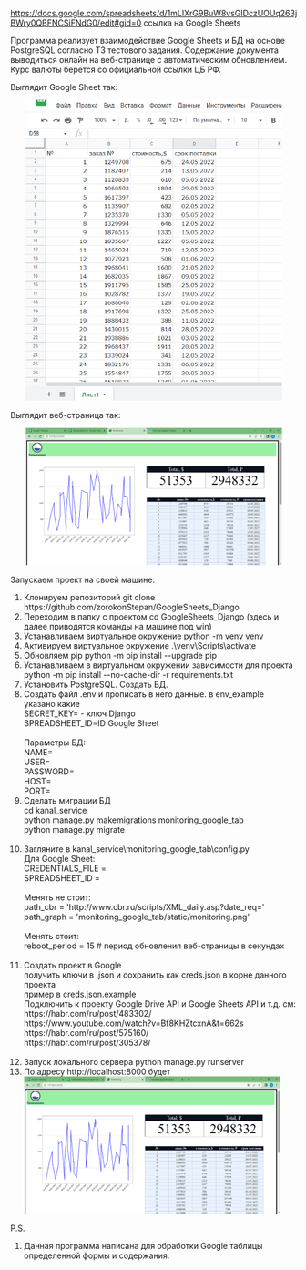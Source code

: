 https://docs.google.com/spreadsheets/d/1mLIXrG9BuW8vsGIDczUOUq263jBWry0QBFNCSiFNdG0/edit#gid=0
ссылка на Google Sheets

Программа реализует взаимодействие Google Sheets и БД на основе PostgreSQL
согласно ТЗ тестового задания.
Содержание документа выводиться онлайн на веб-странице с автоматическим обновлением.
Курс валюты берется со официальной ссылки ЦБ РФ.

Выглядит Google Sheet так:
<p align="center">
  <img src="https://github.com/zorokonStepan/GoogleSheets_Django/raw/main/img_git/google_sh.png" width="450" title="GoogleSheet">
</p>

Выглядит веб-страница так:
<p align="center">
  <img src="https://github.com/zorokonStepan/GoogleSheets_Django/raw/main/img_git/web_page.png" width="450" title="WebPage">
</p>

Запускаем проект на своей машине:
<ol>
    <li>Клонируем репозиторий git clone https://github.com/zorokonStepan/GoogleSheets_Django</li>
    <li>Переходим в папку с проектом cd GoogleSheets_Django (здесь и далее приводятся команды на машине под win)</li>
    <li>Устанавливаем виртуальное окружение python -m venv venv</li>
    <li>Активируем виртуальное окружение .\venv\Scripts\activate</li>
    <li>Обновляем pip python -m pip install --upgrade pip</li>
    <li>Устанавливаем в виртуальном окружении зависимости для проекта 
        python -m pip install --no-cache-dir -r requirements.txt</li>
    <li>Установить PostgreSQL. Создать БД.</li>
    <li>Создать файл .env и прописать в него данные. в env_example указано какие<br>
        SECRET_KEY= - ключ Django<br>
        SPREADSHEET_ID=ID Google Sheet<br>
        <br>
        Параметры БД:<br>
        NAME=<br>
        USER=<br>
        PASSWORD=<br>
        HOST=<br>
        PORT=<br>
    </li>
    <li>Сделать миграции БД<br>
        cd kanal_service<br>
        python manage.py makemigrations monitoring_google_tab<br>
        python manage.py migrate<br>
        <br></li>
    <li>Загляните в kanal_service\monitoring_google_tab\config.py<br>
        Для Google Sheet:<br>
        CREDENTIALS_FILE =<br>
        SPREADSHEET_ID =<br>
        <br>
        Менять не стоит:<br>
        path_cbr = 'http://www.cbr.ru/scripts/XML_daily.asp?date_req='<br>
        path_graph = 'monitoring_google_tab/static/monitoring.png'<br>
        <br>
        Менять стоит:<br>
        reboot_period = 15  # период обновления веб-страницы в секундах<br>
        <br>
    </li>
    <li>Создать проект в Google<br>
        получить ключи в .json и сохранить как creds.json в корне данного проекта<br>
        пример в creds.json.example<br>
        Подключить к проекту Google Drive API и Google Sheets API и т.д. см:<br>
        https://habr.com/ru/post/483302/<br>
        https://www.youtube.com/watch?v=Bf8KHZtcxnA&t=662s<br>
        https://habr.com/ru/post/575160/<br>
        https://habr.com/ru/post/305378/<br>
        <br>
    </li>
    <li>Запуск локального сервера python manage.py runserver<br></li>
    <li>По адресу http://localhost:8000 будет 
    <img src="https://github.com/zorokonStepan/GoogleSheets_Django/raw/main/img_git/web_page.png" width="450" title="WebPage"></li>
</ol>

P.S.
<ol>
    <li>Данная программа написана для обработки Google таблицы определенной формы и содержания.</li>
</ol>


